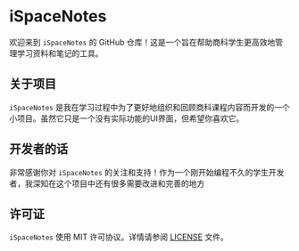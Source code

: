 # iSpaceNotes

欢迎来到 `iSpaceNotes` 的 GitHub 仓库！这是一个旨在帮助商科学生更高效地管理学习资料和笔记的工具。

## 关于项目

`iSpaceNotes` 是我在学习过程中为了更好地组织和回顾商科课程内容而开发的一个小项目。虽然它只是一个没有实际功能的UI界面，但希望你喜欢它。

## 开发者的话

非常感谢你对 `iSpaceNotes` 的关注和支持！作为一个刚开始编程不久的学生开发者，我深知在这个项目中还有很多需要改进和完善的地方

## 许可证

`iSpaceNotes` 使用 MIT 许可协议。详情请参阅 [LICENSE](LICENSE) 文件。
